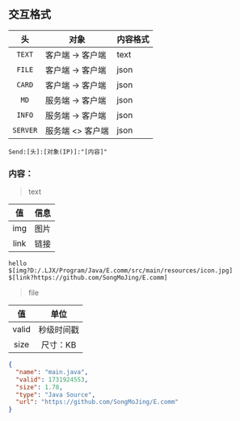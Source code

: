 ## 交互格式

|    头     | 对象         | 内容格式 |
|:--------:|------------|------|
|  `TEXT`  | 客户端 -> 客户端 | text |
|  `FILE`  | 客户端 -> 客户端 | json |
|  `CARD`  | 客户端 -> 客户端 | json |
|   `MD`   | 服务端 -> 客户端 | json |
|  `INFO`  | 服务端 -> 客户端 | json |
| `SERVER` | 服务端 <> 客户端 | json |

`Send:[头]:[对象(IP)]:"[内容]"`

### 内容：

> text

|  值   |  信息   |
|:----:|:-----:|
| img  |  图片   |
| link |  链接   |

```text
hello
$[img?D:/.LJX/Program/Java/E.comm/src/main/resources/icon.jpg]
$[link?https://github.com/SongMoJing/E.comm]
```

> file

|    值    |   单位    |
|:-------:|:-------:|
|  valid  |  秒级时间戳  |
|  size   |  尺寸：KB  |

```json
{
  "name": "main.java",
  "valid": 1731924553,
  "size": 1.78,
  "type": "Java Source",
  "url": "https://github.com/SongMoJing/E.comm"
}
```
















